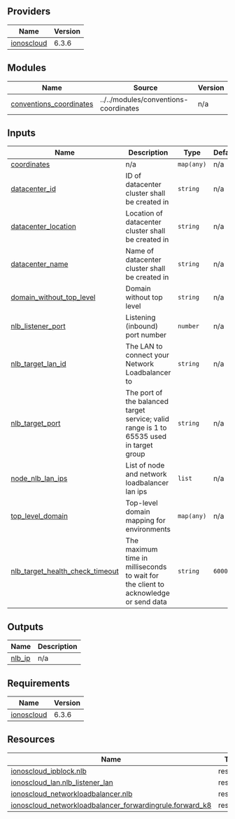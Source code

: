 <!-- BEGIN_TF_DOCS -->

## Providers

| Name | Version |
|------|---------|
| <a name="provider_ionoscloud"></a> [ionoscloud](#provider\_ionoscloud) | 6.3.6 |
## Modules

| Name | Source | Version |
|------|--------|---------|
| <a name="module_conventions_coordinates"></a> [conventions\_coordinates](#module\_conventions\_coordinates) | ../../modules/conventions-coordinates | n/a |
## Inputs

| Name | Description | Type | Default | Required |
|------|-------------|------|---------|:--------:|
| <a name="input_coordinates"></a> [coordinates](#input\_coordinates) | n/a | `map(any)` | n/a | yes |
| <a name="input_datacenter_id"></a> [datacenter\_id](#input\_datacenter\_id) | ID of datacenter cluster shall be created in | `string` | n/a | yes |
| <a name="input_datacenter_location"></a> [datacenter\_location](#input\_datacenter\_location) | Location of datacenter cluster shall be created in | `string` | n/a | yes |
| <a name="input_datacenter_name"></a> [datacenter\_name](#input\_datacenter\_name) | Name of datacenter cluster shall be created in | `string` | n/a | yes |
| <a name="input_domain_without_top_level"></a> [domain\_without\_top\_level](#input\_domain\_without\_top\_level) | Domain without top level | `string` | n/a | yes |
| <a name="input_nlb_listener_port"></a> [nlb\_listener\_port](#input\_nlb\_listener\_port) | Listening (inbound) port number | `number` | n/a | yes |
| <a name="input_nlb_target_lan_id"></a> [nlb\_target\_lan\_id](#input\_nlb\_target\_lan\_id) | The LAN to connect your Network Loadbalancer to | `string` | n/a | yes |
| <a name="input_nlb_target_port"></a> [nlb\_target\_port](#input\_nlb\_target\_port) | The port of the balanced target service; valid range is 1 to 65535 used in target group | `string` | n/a | yes |
| <a name="input_node_nlb_lan_ips"></a> [node\_nlb\_lan\_ips](#input\_node\_nlb\_lan\_ips) | List of node and network loadbalancer lan ips | `list` | n/a | yes |
| <a name="input_top_level_domain"></a> [top\_level\_domain](#input\_top\_level\_domain) | Top-level domain mapping for environments | `map(any)` | n/a | yes |
| <a name="input_nlb_target_health_check_timeout"></a> [nlb\_target\_health\_check\_timeout](#input\_nlb\_target\_health\_check\_timeout) | The maximum time in milliseconds to wait for the client to acknowledge or send data | `string` | `6000` | no |
## Outputs

| Name | Description |
|------|-------------|
| <a name="output_nlb_ip"></a> [nlb\_ip](#output\_nlb\_ip) | n/a |
## Requirements

| Name | Version |
|------|---------|
| <a name="requirement_ionoscloud"></a> [ionoscloud](#requirement\_ionoscloud) | 6.3.6 |
## Resources

| Name | Type |
|------|------|
| [ionoscloud_ipblock.nlb](https://registry.terraform.io/providers/ionos-cloud/ionoscloud/6.3.6/docs/resources/ipblock) | resource |
| [ionoscloud_lan.nlb_listener_lan](https://registry.terraform.io/providers/ionos-cloud/ionoscloud/6.3.6/docs/resources/lan) | resource |
| [ionoscloud_networkloadbalancer.nlb](https://registry.terraform.io/providers/ionos-cloud/ionoscloud/6.3.6/docs/resources/networkloadbalancer) | resource |
| [ionoscloud_networkloadbalancer_forwardingrule.forward_k8](https://registry.terraform.io/providers/ionos-cloud/ionoscloud/6.3.6/docs/resources/networkloadbalancer_forwardingrule) | resource |
<!-- END_TF_DOCS -->